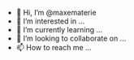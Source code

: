 - 👋 Hi, I’m @maxematerie
- 👀 I’m interested in ...
- 🌱 I’m currently learning ...
- 💞️ I’m looking to collaborate on ...
- 📫 How to reach me ...

<!---
maxematerie/maxematerie is a ✨ special ✨ repository because its `README.md` (this file) appears on your GitHub profile.
You can click the Preview link to take a look at your changes.
--->
